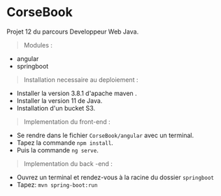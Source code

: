 <p align="center">
 
#                                        CorseBook
</p>
 <addr> Projet 12 du parcours Developpeur Web Java. 

 
 
> Modules : 
 
  * angular 
  * springboot 
  
 
 > Installation necessaire au deploiement : 
  * Installer la version 3.8.1 d'apache maven . 
  * Installer la version 11 de Java. 
  * Installation d'un bucket S3. 
  
 > Implementation du front-end : 
  
  * Se rendre dans le fichier `CorseBook/angular` avec un terminal. 
  * Tapez la commande `npm install`.
  * Puis la commande `ng serve`.
 
  > Implementation du back -end : 

  * Ouvrez un terminal et rendez-vous à la racine du dossier `springboot`
  * Tapez: `mvn spring-boot:run`
 
